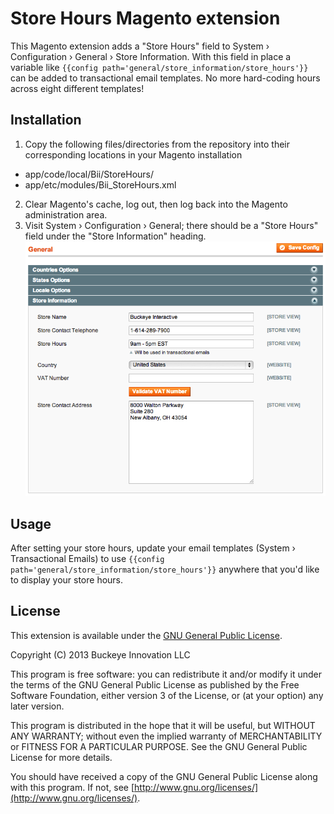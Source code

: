 # Store Hours Magento extension

This Magento extension adds a "Store Hours" field to System &rsaquo; Configuration &rsaquo; General &rsaquo; Store Information. With this field in place a variable like `{{config path='general/store_information/store_hours'}}` can be added to transactional email templates. No more hard-coding hours across eight different templates!

## Installation

1. Copy the following files/directories from the repository into their corresponding locations in your Magento installation
  * app/code/local/Bii/StoreHours/
  * app/etc/modules/Bii_StoreHours.xml

2. Clear Magento's cache, log out, then log back into the Magento administration area.
3. Visit System &rsaquo; Configuration &rsaquo; General; there should be a "Store Hours" field under the "Store Information" heading.<br>![A "Store Hours" field in the Magento "Store Information" configuration page"](store-hours-config.png)

## Usage

After setting your store hours, update your email templates (System &rsaquo; Transactional Emails) to use `{{config path='general/store_information/store_hours'}}` anywhere that you'd like to display your store hours.

<!--For a full explanation of the extension's usage please read ["Set store hours in Magento admin area" on the Buckeye Interactive blog](http://www.buckeyeinteractive.com/2013/07/store-hours-in-magento-admin/).-->

## License

This extension is available under the [GNU General Public License](http://www.gnu.org/licenses/gpl.html).

Copyright (C) 2013  Buckeye Innovation LLC

This program is free software: you can redistribute it and/or modify
it under the terms of the GNU General Public License as published by
the Free Software Foundation, either version 3 of the License, or
(at your option) any later version.

This program is distributed in the hope that it will be useful,
but WITHOUT ANY WARRANTY; without even the implied warranty of
MERCHANTABILITY or FITNESS FOR A PARTICULAR PURPOSE.  See the
GNU General Public License for more details.

You should have received a copy of the GNU General Public License
along with this program.  If not, see [http://www.gnu.org/licenses/](http://www.gnu.org/licenses/).